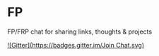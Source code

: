 FP
==

FP/FRP chat for sharing links, thoughts &amp; projects

[![Gitter](https://badges.gitter.im/Join Chat.svg)](https://gitter.im/dev-ua/FP?utm_source=badge&utm_medium=badge&utm_campaign=pr-badge&utm_content=badge)